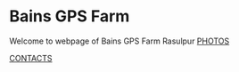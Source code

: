 # Bains GPS Farm
Welcome to webpage of Bains GPS Farm Rasulpur
[PHOTOS](https://github.com/MnprtBains/Bains_GPS_Farm/blob/main/PHOTOS/p/)

[CONTACTS](https://github.com/MnprtBains/Bains_GPS_Farm/blob/main/CONTACTS)

